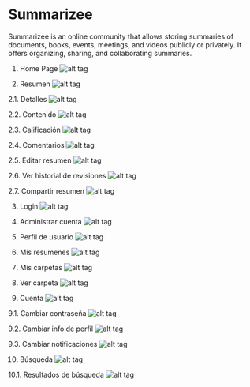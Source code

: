 # Summarizee

Summarizee is an online community that allows storing summaries of documents, books, events, meetings, and videos publicly or privately. It offers organizing, sharing, and collaborating summaries.

1. Home Page
![alt tag](https://github.com/andres1537/summarizee/blob/master/1.JPG)

2. Resumen
![alt tag](https://github.com/andres1537/summarizee/blob/master/1_1.JPG)

2.1. Detalles
![alt tag](https://github.com/andres1537/summarizee/blob/master/1_2.JPG)

2.2. Contenido
![alt tag](https://github.com/andres1537/summarizee/blob/master/1_3.JPG)

2.3. Calificación
![alt tag](https://github.com/andres1537/summarizee/blob/master/1_4.JPG)

2.4. Comentarios
![alt tag](https://github.com/andres1537/summarizee/blob/master/1_5.JPG)

2.5. Editar resumen
![alt tag](https://github.com/andres1537/summarizee/blob/master/1_6.JPG)

2.6. Ver historial de revisiones
![alt tag](https://github.com/andres1537/summarizee/blob/master/1_7.JPG)

2.7. Compartir resumen
![alt tag](https://github.com/andres1537/summarizee/blob/master/1_8.JPG)

3. Login
![alt tag](https://github.com/andres1537/summarizee/blob/master/2.JPG)

4. Administrar cuenta
![alt tag](https://github.com/andres1537/summarizee/blob/master/3.JPG)

5. Perfil de usuario
![alt tag](https://github.com/andres1537/summarizee/blob/master/4.JPG)

6. Mis resumenes
![alt tag](https://github.com/andres1537/summarizee/blob/master/5.JPG)

7. Mis carpetas
![alt tag](https://github.com/andres1537/summarizee/blob/master/6.JPG)

8. Ver carpeta
![alt tag](https://github.com/andres1537/summarizee/blob/master/7.JPG)

9. Cuenta
![alt tag](https://github.com/andres1537/summarizee/blob/master/8.JPG)

9.1. Cambiar contraseña
![alt tag](https://github.com/andres1537/summarizee/blob/master/9.JPG)

9.2. Cambiar info de perfil
![alt tag](https://github.com/andres1537/summarizee/blob/master/10.JPG)

9.3. Cambiar notificaciones
![alt tag](https://github.com/andres1537/summarizee/blob/master/11.JPG)

10. Búsqueda
![alt tag](https://github.com/andres1537/summarizee/blob/master/12.JPG)

10.1. Resultados de búsqueda
![alt tag](https://github.com/andres1537/summarizee/blob/master/13.JPG)
